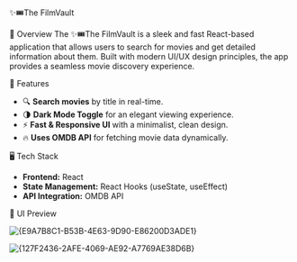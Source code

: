 ✨🎟️The FilmVault

📌 Overview
The ✨🎟️The FilmVault is a sleek and fast React-based application that allows users to search for movies and get detailed information about them. Built with modern UI/UX design principles, the app provides a seamless movie discovery experience.

🚀 Features
- 🔍 **Search movies** by title in real-time.
- 🌗 **Dark Mode Toggle** for an elegant viewing experience.
- ⚡ **Fast & Responsive UI** with a minimalist, clean design.
- 🔥 **Uses OMDB API** for fetching movie data dynamically.

🖥️ Tech Stack
- **Frontend:** React
- **State Management:** React Hooks (useState, useEffect)
- **API Integration:** OMDB API

🎨 UI Preview

![{E9A7B8C1-B53B-4E63-9D90-E86200D3ADE1}](https://github.com/user-attachments/assets/b9dae2d2-3daa-4794-8449-fee3381524d7)

![{127F2436-2AFE-4069-AE92-A7769AE38D6B}](https://github.com/user-attachments/assets/c74fd0d5-012a-4882-a8c2-830b33d0bc65)


